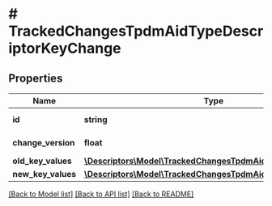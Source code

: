 # # TrackedChangesTpdmAidTypeDescriptorKeyChange

## Properties

Name | Type | Description | Notes
------------ | ------------- | ------------- | -------------
**id** | **string** | Resource identifier | [optional]
**change_version** | **float** | Change version | [optional]
**old_key_values** | [**\Descriptors\Model\TrackedChangesTpdmAidTypeDescriptorKey**](TrackedChangesTpdmAidTypeDescriptorKey.md) |  | [optional]
**new_key_values** | [**\Descriptors\Model\TrackedChangesTpdmAidTypeDescriptorKey**](TrackedChangesTpdmAidTypeDescriptorKey.md) |  | [optional]

[[Back to Model list]](../../README.md#models) [[Back to API list]](../../README.md#endpoints) [[Back to README]](../../README.md)
